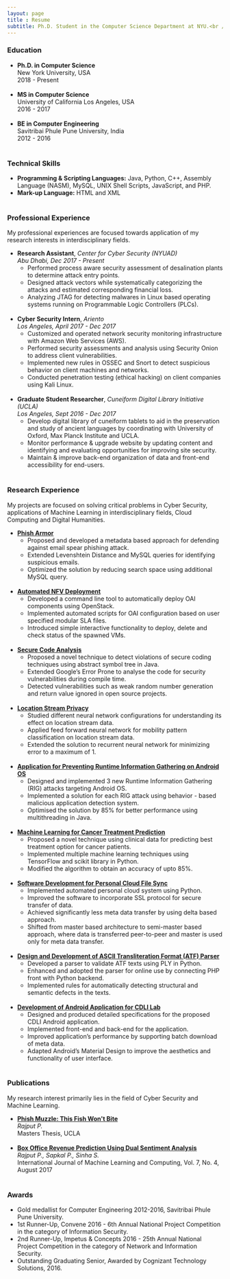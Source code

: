 ```yaml
---
layout: page
title : Resume
subtitle: Ph.D. Student in the Computer Science Department at NYU.<br />To download a pdf version of my resume, click <a href="https://prashanthrajput.com/assets/prashant_resume.pdf">here</a>.
---
```


### Education

- **Ph.D. in Computer Science**<br />
  New York University, USA<br />
  2018 - Present<br /><br />
- **MS in Computer Science**<br />
  University of California Los Angeles, USA<br />
  2016 - 2017<br /><br />
- **BE in Computer Engineering**<br />
  Savitribai Phule Pune University, India<br />
  2012 - 2016
<br /><br />

### Technical Skills
- **Programming & Scripting Languages:** Java, Python, C++, Assembly Language (NASM), MySQL, UNIX Shell
Scripts, JavaScript, and PHP.
- **Mark-up Language:** HTML and XML
<br /><br />

### Professional Experience
My professional experiences are focused towards application of my research interests in interdisciplinary fields.

- **Research Assistant**, *Center for Cyber Security (NYUAD)*<br />
    *Abu Dhabi, Dec 2017 - Present*
  * Performed process aware security assessment of desalination plants to determine attack entry points.
  * Designed attack vectors while systematically categorizing the attacks and estimated corresponding financial loss.
  * Analyzing JTAG for detecting malwares in Linux based operating systems running on Programmable Logic Controllers (PLCs).
  <br /><br />
- **Cyber Security Intern**, *Ariento*<br />
    *Los Angeles, April 2017 - Dec 2017*
  * Customized and operated network security monitoring infrastructure with Amazon Web Services (AWS).
  * Performed security assessments and analysis using Security Onion to address client vulnerabilities.
  * Implemented new rules in OSSEC and Snort to detect suspicious behavior on client machines and networks.
  * Conducted penetration testing (ethical hacking) on client companies using Kali Linux.
  <br /><br />
- **Graduate Student Researcher**, *Cuneiform Digital Library Initiative (UCLA)*<br />
    *Los Angeles, Sept 2016 - Dec 2017*
  * Develop digital library of cuneiform tablets to aid in the preservation and study of ancient languages by coordinating with University of Oxford, Max Planck Institute and UCLA.
  * Monitor performance & upgrade website by updating content and identifying and evaluating opportunities for improving site security.
  * Maintain & improve back-end organization of data and front-end accessibility for end-users.
  <br /><br />

### Research Experience
My projects are focused on solving critical problems in Cyber Security, applications of Machine Learning in interdisciplinary fields, Cloud Computing and Digital Humanities.

- [**Phish Armor**](https://github.com/starlordphr/PhishArmor)
  * Proposed and developed a metadata based approach for defending against email spear phishing attack.
  * Extended Levenshtein Distance and MySQL queries for identifying suspicious emails.
  * Optimized the solution by reducing search space using additional MySQL query.
  <br /><br />
- [**Automated NFV Deployment**](https://github.com/starlordphr/Automated_NFV_Deployment)
  * Developed a command line tool to automatically deploy OAI components using OpenStack.
  * Implemented automated scripts for OAI configuration based on user specified modular SLA files.
  * Introduced simple interactive functionality to deploy, delete and check status of the spawned VMs.
  <br /><br />
- [**Secure Code Analysis**](https://github.com/starlordphr/Secure_Code_Analysis)
  * Proposed a novel technique to detect violations of secure coding techniques using abstract symbol tree in Java.
  * Extended Google’s Error Prone to analyse the code for security vulnerabilities during compile time.
  * Detected vulnerabilities such as weak random number generation and return value ignored in open source projects.
  <br /><br />
- [**Location Stream Privacy**](https://github.com/starlordphr)
  * Studied different neural network configurations for understanding its effect on location stream data.
  * Applied feed forward neural network for mobility pattern classification on location stream data.
  * Extended the solution to recurrent neural network for minimizing error to a maximum of 1.
  <br /><br />
- [**Application for Preventing Runtime Information Gathering on Android OS**](https://github.com/starlordphr/Defender-RIG-Prevention)
  * Designed and implemented 3 new Runtime Information Gathering (RIG) attacks targeting Android OS.
  * Implemented a solution for each RIG attack using behavior - based malicious application detection system.
  * Optimised the solution by 85% for better performance using multithreading in Java.
  <br /><br />
- [**Machine Learning for Cancer Treatment Prediction**](https://github.com/starlordphr/Cancer_Treatment_Prediction)
  * Proposed a novel technique using clinical data for predicting best treatment option for cancer patients.
  * Implemented multiple machine learning techniques using TensorFlow and scikit library in Python.
  * Modified the algorithm to obtain an accuracy of upto 85%.
  <br /><br />
- [**Software Development for Personal Cloud File Sync**](https://github.com/cmuthapp/CS219_FileSync)
  * Implemented automated personal cloud system using Python.
  * Improved the software to incorporate SSL protocol for secure transfer of data.
  * Achieved significantly less meta data transfer by using delta based approach.
  * Shifted from master based architecture to semi-master based approach, where data is transferred peer-to-peer and master is used only for meta data transfer.
  <br /><br />
- [**Design and Development of ASCII Transliteration Format (ATF) Parser**](https://github.com/starlordphr/ATF-Checker)
  * Developed a parser to validate ATF texts using PLY in Python.
  * Enhanced and adopted the parser for online use by connecting PHP front with Python backend.
  * Implemented rules for automatically detecting structural and semantic defects in the texts.
  <br /><br />
- [**Development of Android Application for CDLI Lab**](https://github.com/starlordphr/CDLI-Android-Application)
  * Designed and produced detailed specifications for the proposed CDLI Android application.
  * Implemented front-end and back-end for the application.
  * Improved application’s performance by supporting batch download of meta data.
  * Adapted Android’s Material Design to improve the aesthetics and functionality of user interface.
<br /><br />

### Publications
My research interest primarily lies in the field of Cyber Security and Machine Learning.

- [**Phish Muzzle: This Fish Won't Bite**](https://search.proquest.com/dissertations/docview/1991498117/DC64C79274A849F7PQ/1?accountid=12768)<br />
  *Rajput P.*<br />
  Masters Thesis, UCLA<br /><br />
- [**Box Office Revenue Prediction Using Dual Sentiment Analysis**](http://www.ijmlc.org/vol7/623-L0097.pdf)<br />
  *Rajput P., Sapkal P., Sinha S.*<br />
  International Journal of Machine Learning and Computing, Vol. 7, No. 4, August 2017
<br /><br />

### Awards
- Gold medallist for Computer Engineering 2012-2016, Savitribai Phule Pune University.
- 1st Runner-Up, Convene 2016 - 6th Annual National Project Competition in the category of Information Security.
- 2nd Runner-Up, Impetus & Concepts 2016 - 25th Annual National Project Competition in the category of Network and Information Security.
- Outstanding Graduating Senior, Awarded by Cognizant Technology Solutions, 2016.
